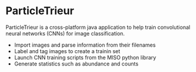 # ParticleTrieur

ParticleTrieur is a cross-platform java application to help train convolutional neural networks (CNNs) for image classification.

* Import images and parse information from their filenames
* Label and tag images to create a trainin set
* Launch CNN training scripts from the MISO python library
* Generate statistics such as abundance and counts
